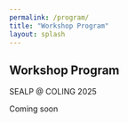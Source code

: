 ```yaml
---
permalink: /program/
title: "Workshop Program"
layout: splash
---
```


## Workshop Program

SEALP @ COLING 2025

Coming soon
